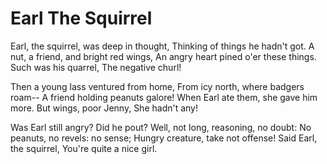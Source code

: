 # Earl The Squirrel

Earl, the squirrel, was deep in thought,
Thinking of things he hadn't got.
A nut, a friend, and bright red wings,
An angry heart pined o'er these things.
  Such was his quarrel,
  The negative churl!

Then a young lass ventured from home,
From icy north, where badgers roam--
A friend holding peanuts galore!
When Earl ate them, she gave him more.
  But wings, poor Jenny,
  She hadn't any!
  
Was Earl still angry? Did he pout?
Well, not long, reasoning, no doubt:
No peanuts, no revels: no sense;
Hungry creature, take not offense!
  Said Earl, the squirrel,
  You're quite a nice girl.
  
  
